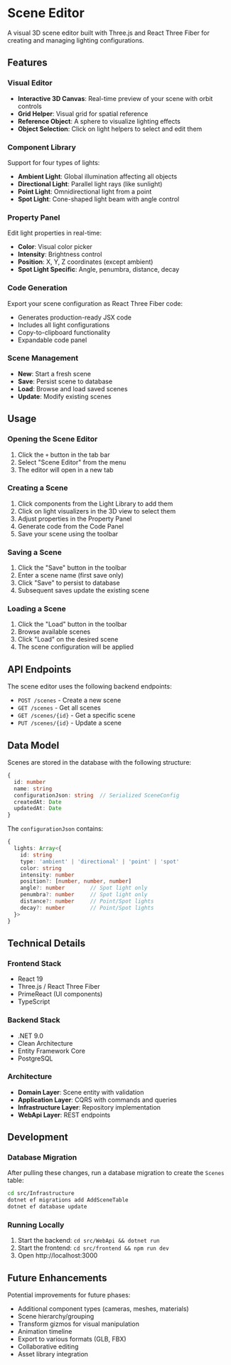 # Scene Editor

A visual 3D scene editor built with Three.js and React Three Fiber for creating and managing lighting configurations.

## Features

### Visual Editor
- **Interactive 3D Canvas**: Real-time preview of your scene with orbit controls
- **Grid Helper**: Visual grid for spatial reference
- **Reference Object**: A sphere to visualize lighting effects
- **Object Selection**: Click on light helpers to select and edit them

### Component Library
Support for four types of lights:
- **Ambient Light**: Global illumination affecting all objects
- **Directional Light**: Parallel light rays (like sunlight)
- **Point Light**: Omnidirectional light from a point
- **Spot Light**: Cone-shaped light beam with angle control

### Property Panel
Edit light properties in real-time:
- **Color**: Visual color picker
- **Intensity**: Brightness control
- **Position**: X, Y, Z coordinates (except ambient)
- **Spot Light Specific**: Angle, penumbra, distance, decay

### Code Generation
Export your scene configuration as React Three Fiber code:
- Generates production-ready JSX code
- Includes all light configurations
- Copy-to-clipboard functionality
- Expandable code panel

### Scene Management
- **New**: Start a fresh scene
- **Save**: Persist scene to database
- **Load**: Browse and load saved scenes
- **Update**: Modify existing scenes

## Usage

### Opening the Scene Editor
1. Click the `+` button in the tab bar
2. Select "Scene Editor" from the menu
3. The editor will open in a new tab

### Creating a Scene
1. Click components from the Light Library to add them
2. Click on light visualizers in the 3D view to select them
3. Adjust properties in the Property Panel
4. Generate code from the Code Panel
5. Save your scene using the toolbar

### Saving a Scene
1. Click the "Save" button in the toolbar
2. Enter a scene name (first save only)
3. Click "Save" to persist to database
4. Subsequent saves update the existing scene

### Loading a Scene
1. Click the "Load" button in the toolbar
2. Browse available scenes
3. Click "Load" on the desired scene
4. The scene configuration will be applied

## API Endpoints

The scene editor uses the following backend endpoints:

- `POST /scenes` - Create a new scene
- `GET /scenes` - Get all scenes
- `GET /scenes/{id}` - Get a specific scene
- `PUT /scenes/{id}` - Update a scene

## Data Model

Scenes are stored in the database with the following structure:

```typescript
{
  id: number
  name: string
  configurationJson: string  // Serialized SceneConfig
  createdAt: Date
  updatedAt: Date
}
```

The `configurationJson` contains:

```typescript
{
  lights: Array<{
    id: string
    type: 'ambient' | 'directional' | 'point' | 'spot'
    color: string
    intensity: number
    position?: [number, number, number]
    angle?: number        // Spot light only
    penumbra?: number     // Spot light only
    distance?: number     // Point/Spot lights
    decay?: number        // Point/Spot lights
  }>
}
```

## Technical Details

### Frontend Stack
- React 19
- Three.js / React Three Fiber
- PrimeReact (UI components)
- TypeScript

### Backend Stack
- .NET 9.0
- Clean Architecture
- Entity Framework Core
- PostgreSQL

### Architecture
- **Domain Layer**: Scene entity with validation
- **Application Layer**: CQRS with commands and queries
- **Infrastructure Layer**: Repository implementation
- **WebApi Layer**: REST endpoints

## Development

### Database Migration
After pulling these changes, run a database migration to create the `Scenes` table:

```bash
cd src/Infrastructure
dotnet ef migrations add AddSceneTable
dotnet ef database update
```

### Running Locally
1. Start the backend: `cd src/WebApi && dotnet run`
2. Start the frontend: `cd src/frontend && npm run dev`
3. Open http://localhost:3000

## Future Enhancements

Potential improvements for future phases:
- Additional component types (cameras, meshes, materials)
- Scene hierarchy/grouping
- Transform gizmos for visual manipulation
- Animation timeline
- Export to various formats (GLB, FBX)
- Collaborative editing
- Asset library integration
